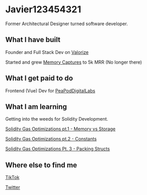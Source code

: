 # Javier123454321

Former Architectural Designer turned software developer.

## What I have built

Founder and Full Stack Dev on [Valorize](https://valorize.app)
 
Started and grew [Memory Captures](https://www.memorycaptures.com) to 5k MRR (No longer there)

## What I get paid to do

Frontend (Vue) Dev for [PeaPodDigitalLabs](https://peapoddigitallabs.com)


## What I am learning

Getting into the weeds for Solidity Development.

[Solidity Gas Optimizations pt.1 - Memory vs Storage](https://dev.to/javier123454321/solidity-gas-optimization-pt1-4271) 

[Solidity Gas Optimizations pt.2 - Constants](https://dev.to/javier123454321/solidity-gas-optimizations-pt-2-constants-570d)

[Solidity Gas Optimizations Pt. 3 - Packing Structs](https://dev.to/javier123454321/solidity-gas-optimizations-pt-3-packing-structs-23f4)

## Where else to find me

[TikTok](https://www.tiktok.com/@valorize.javi)

[Twitter](https://twitter.com/javier123454321)
